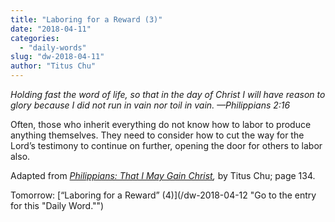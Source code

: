 ```yaml
---
title: "Laboring for a Reward (3)"
date: "2018-04-11"
categories: 
  - "daily-words"
slug: "dw-2018-04-11"
author: "Titus Chu"
---
```


_Holding fast the word of life, so that in the day of Christ I will have reason to glory because I did not run in vain nor toil in vain._ _—Philippians 2:16_

Often, those who inherit everything do not know how to labor to produce anything themselves. They need to consider how to cut the way for the Lord’s testimony to continue on further, opening the door for others to labor also.

Adapted from _[Philippians: That I May Gain Christ](/book-philippians/ "Go to the listing for this book."),_ by Titus Chu; page 134.

Tomorrow: [“Laboring for a Reward” (4)](/dw-2018-04-12 "Go to the entry for this "Daily Word."")
